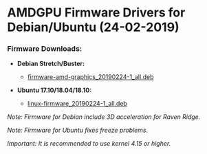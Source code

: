 AMDGPU Firmware Drivers for Debian/Ubuntu (24-02-2019)
======================================================

### Firmware Downloads:

  * **Debian Stretch/Buster:**
    * [firmware-amd-graphics_20190224-1_all.deb](https://github.com/q3aql/amdgpu-firmware-update/releases/download/v8.0/firmware-amd-graphics_20190224-1_all.deb)

  * **Ubuntu 17.10/18.04/18.10:**
    * [linux-firmware_20190224-1_all.deb](https://github.com/q3aql/amdgpu-firmware-update/releases/download/v8.0/linux-firmware_20190224-1_all.deb)

_Note: Firmware for Debian include 3D acceleration for Raven Ridge._

_Note: Firmware for Ubuntu fixes freeze problems._


_Important: It is recommended to use kernel 4.15 or higher._
